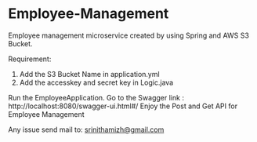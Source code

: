 # Employee-Management
Employee management microservice created by using Spring and AWS S3 Bucket.

Requirement:
1. Add the S3 Bucket Name in application.yml
2. Add the accesskey and secret key in Logic.java

Run the EmployeeApplication.
Go to the Swagger link : http://localhost:8080/swagger-ui.html#/
Enjoy the Post and Get API for Employee Management

Any issue send mail to: srinithamizh@gmail.com 
